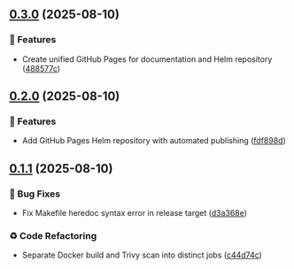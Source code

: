 ## [0.3.0](https://github.com/panteparak/vault-autounseal-operator/compare/v0.2.0...v0.3.0) (2025-08-10)

### 🚀 Features

* Create unified GitHub Pages for documentation and Helm repository ([488577c](https://github.com/panteparak/vault-autounseal-operator/commit/488577c85cc6683145e299949be97480440c6627))

## [0.2.0](https://github.com/panteparak/vault-autounseal-operator/compare/v0.1.1...v0.2.0) (2025-08-10)

### 🚀 Features

* Add GitHub Pages Helm repository with automated publishing ([fdf898d](https://github.com/panteparak/vault-autounseal-operator/commit/fdf898d6d411b4ada34da12a0a7ab2c7a30d1cfc))

## [0.1.1](https://github.com/panteparak/vault-autounseal-operator/compare/v0.1.0...v0.1.1) (2025-08-10)

### 🐛 Bug Fixes

* Fix Makefile heredoc syntax error in release target ([d3a368e](https://github.com/panteparak/vault-autounseal-operator/commit/d3a368e8814ca50c0cde11db3337a07f3c494857))

### ♻️ Code Refactoring

* Separate Docker build and Trivy scan into distinct jobs ([c44d74c](https://github.com/panteparak/vault-autounseal-operator/commit/c44d74c07a4898ce21ab260c094fb88744f74006))
